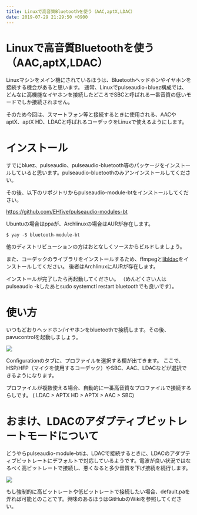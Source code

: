 ```yaml
---
title: Linuxで高音質Bluetoothを使う（AAC,aptX,LDAC）
date: 2019-07-29 21:29:50 +0900
---
```


Linuxで高音質Bluetoothを使う（AAC,aptX,LDAC）
===

Linuxマシンをメイン機にされているほうは、Bluetoothヘッドホンやイヤホンを接続する機会があると思います。
通常、Linuxでpulseaudio+bluez構成では、どんなに高機能なイヤホンを接続したどころでSBCと呼ばれる一番音質の低いモードでしか接続されません。

そのため今回は、スマートフォン等と接続するときに使用される、AACやaptX、aptX HD、LDACと呼ばれるコーデックをLinuxで使えるようにします。

# インストール

すでにbluez、pulseaudio、pulseaudio-bluetooth等のパッケージをインストールしていると思います。pulseaudio-bluetoothのみアンインストールしてください。

その後、以下のリポジトリからpulseaudio-module-btをインストールしてください。

https://github.com/EHfive/pulseaudio-modules-bt

Ubuntuの場合はppaが、Archlinuxの場合はAURが存在します。

```
$ yay -S bluetooth-module-bt
```

他のディストリビューションの方はおとなしくソースからビルドしましょう。

また、コーデックのライブラリをインストールするため、ffmpegと[libldac](https://github.com/EHfive/ldacBT)をインストールしてください。
後者はArchlinuxにAURが存在します。

インストールが完了したら再起動してください。
（めんどくさい人はpulseaudio -kしたあとsudo systemctl restart bluetoothでも良いです）。

# 使い方

いつもどおりヘッドホン/イヤホンをbluetoothで接続します。その後、pavucontrolを起動しましょう。

![](https://i.imgur.com/t58XpPF.png)

Configurationのタブに、プロファイルを選択する欄が出てきます。
ここで、HSP/HFP（マイクを使用するコーデック）やSBC、AAC、LDACなどが選択できるようになります。

プロファイルが複数使える場合、自動的に一番高音質なプロファイルで接続するらしです。
( LDAC > APTX HD > APTX > AAC > SBC)
# おまけ、LDACのアダプティブビットレートモードについて

どうやらpulseaudio-module-btは、LDACで接続するときに、LDACのアダプティブビットレートにデフォルトで対応しているようです。電波が良い状況ではなるべく高ビットレートで接続し、悪くなると多少音質を下げ接続を続行します。

![](https://i.imgur.com/oPodrob.png)

もし強制的に高ビットレートや低ビットレートで接続したい場合、default.paを弄れば可能とのことです。興味のあるほうはGitHubのWikiを参照してください。
